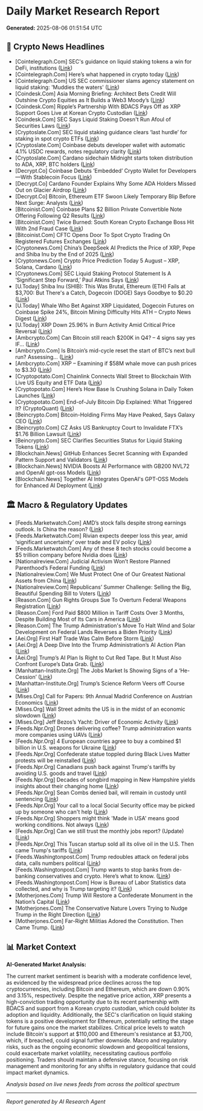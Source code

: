 # Daily Market Research Report
**Generated:** 2025-08-06 01:51:54 UTC

## 📰 Crypto News Headlines
- [Cointelegraph.Com] SEC&#039;s guidance on liquid staking tokens a win for DeFi, institutions ([Link](https://cointelegraph.com/news/sec-liquid-staking-tokens-win-defi-institutions?utm_source=rss_feed&utm_medium=rss&utm_campaign=rss_partner_inbound))
- [Cointelegraph.Com] Here’s what happened in crypto today ([Link](https://cointelegraph.com/news/what-happened-in-crypto-today?utm_source=rss_feed&utm_medium=rss&utm_campaign=rss_partner_inbound))
- [Cointelegraph.Com] US SEC commissioner slams agency statement on liquid staking: &#039;Muddies the waters&#039; ([Link](https://cointelegraph.com/news/us-sec-commissioner-slams-liquid-staking-crenshaw?utm_source=rss_feed&utm_medium=rss&utm_campaign=rss_partner_inbound))
- [Coindesk.Com] Asia Morning Briefing: Architect Bets Credit Will Outshine Crypto Equities as It Builds a Web3 Moody’s ([Link](https://www.coindesk.com/markets/2025/08/06/asia-morning-briefing-architect-bets-credit-will-outshine-crypto-equities-as-it-builds-a-web3-moody-s))
- [Coindesk.Com] Ripple’s Partnership With BDACS Pays Off as XRP Support Goes Live at Korean Crypto Custodian ([Link](https://www.coindesk.com/business/2025/08/06/ripple-s-partnership-with-bdacs-pays-off-as-xrp-support-goes-live-at-korean-crypto-custodian))
- [Coindesk.Com] SEC Says Liquid Staking Doesn't Run Afoul of Securities Laws ([Link](https://www.coindesk.com/policy/2025/08/05/liquid-staking-doesn-t-run-afoul-of-securities-laws-sec-says))
- [Cryptoslate.Com] SEC liquid staking guidance clears ‘last hurdle’ for staking in spot crypto ETFs ([Link](https://cryptoslate.com/sec-liquid-staking-guidance-clears-last-hurdle-for-staking-in-spot-crypto-etfs/))
- [Cryptoslate.Com] Coinbase debuts developer wallet with automatic 4.1% USDC rewards, notes regulatory clarity ([Link](https://cryptoslate.com/coinbase-debuts-developer-wallet-with-automatic-4-1-usdc-rewards-notes-regulatory-clarity/))
- [Cryptoslate.Com] Cardano sidechain Midnight starts token distribution to ADA, XRP, BTC holders ([Link](https://cryptoslate.com/cardano-sidechain-midnight-starts-token-distribution-to-ada-xrp-btc-holders/))
- [Decrypt.Co] Coinbase Debuts ‘Embedded’ Crypto Wallet for Developers—With Stablecoin Focus ([Link](https://decrypt.co/333681/coinbase-debuts-embedded-crypto-wallet-for-developers-with-stablecoin-focus))
- [Decrypt.Co] Cardano Founder Explains Why Some ADA Holders Missed Out on Glacier Airdrop ([Link](https://decrypt.co/333670/cardano-founder-explains-some-ada-holders-missed-glacier-airdrop))
- [Decrypt.Co] Bitcoin, Ethereum ETF Swoon Likely Temporary Blip Before Next Surge: Analysts ([Link](https://decrypt.co/333657/bitcoin-ethereum-etf-swoon-blip-next-surge-analysts))
- [Bitcoinist.Com] Coinbase Plans $2 Billion Private Convertible Note Offering Following Q2 Results ([Link](https://bitcoinist.com/coinbase-plans-2b-private-convertible-offering/))
- [Bitcoinist.Com] Twice Burned: South Korean Crypto Exchange Boss Hit With 2nd Fraud Case ([Link](https://bitcoinist.com/twice-burned-south-korean-crypto-exchange-boss-hit-with-2nd-fraud-case/))
- [Bitcoinist.Com] CFTC Opens Door To Spot Crypto Trading On Registered Futures Exchanges ([Link](https://bitcoinist.com/cftc-crypto-trading-registered-futures-exchanges/))
- [Cryptonews.Com] China’s DeepSeek AI Predicts the Price of XRP, Pepe and Shiba Inu by the End of 2025 ([Link](https://cryptonews.com/news/chinas-deepseek-ai-predicts-the-price-of-xrp-pepe-and-shiba-inu-by-the-end-of-2025/))
- [Cryptonews.Com] Crypto Price Prediction Today 5 August – XRP, Solana, Cardano ([Link](https://cryptonews.com/news/crypto-price-prediction-today-5-august-xrp-solana-cardano/))
- [Cryptonews.Com] SEC Liquid Staking Protocol Statement Is A ‘Significant Step Forward,’ Paul Atkins Says ([Link](https://cryptonews.com/news/sec-liquid-staking-protocol-statement-is-a-signifcant-step-forward-paul-atkins-says/))
- [U.Today] Shiba Inu (SHIB): This Was Brutal, Ethereum (ETH) Fails at $3,700: But There's a Catch, Dogecoin (DOGE) Says Goodbye to $0.20 ([Link](https://u.today/shiba-inu-shib-this-was-brutal-ethereum-eth-fails-at-3700-but-theres-a-catch-dogecoin-doge-says))
- [U.Today] Whale Who Bet Against XRP Liquidated, Dogecoin Futures on Coinbase Spike 24%, Bitcoin Mining Difficulty Hits ATH – Crypto News Digest ([Link](https://u.today/whale-who-bet-against-xrp-liquidated-dogecoin-futures-on-coinbase-spike-24-bitcoin-mining))
- [U.Today] XRP Down 25.96% in Burn Activity Amid Critical Price Reversal ([Link](https://u.today/xrp-down-2596-in-burn-activity-amid-critical-price-reversal))
- [Ambcrypto.Com] Can Bitcoin still reach $200K in Q4? – 4 signs say yes IF… ([Link](https://ambcrypto.com/can-bitcoin-still-reach-200k-in-q4-4-signs-say-yes-if/))
- [Ambcrypto.Com] Is Bitcoin’s mid-cycle reset the start of BTC’s next bull run? Assessing… ([Link](https://ambcrypto.com/is-bitcoins-mid-cycle-reset-the-start-of-btcs-next-bull-run-assessing/))
- [Ambcrypto.Com] XRP – Examining if $58M whale move can push prices to $3.30 ([Link](https://ambcrypto.com/ripple-examining-if-58m-whale-move-can-push-xrps-price-to-3-30/))
- [Cryptopotato.Com] Chainlink Connects Wall Street to Blockchain With Live US Equity and ETF Data ([Link](https://cryptopotato.com/chainlink-connects-wall-street-to-blockchain-with-live-us-equity-and-etf-data/))
- [Cryptopotato.Com] Here’s How Base Is Crushing Solana in Daily Token Launches ([Link](https://cryptopotato.com/heres-how-base-is-crushing-solana-in-daily-token-launches/))
- [Cryptopotato.Com] End-of-July Bitcoin Dip Explained: What Triggered It? (CryptoQuant) ([Link](https://cryptopotato.com/end-of-july-bitcoin-dip-explained-what-triggered-it-cryptoquant/))
- [Beincrypto.Com] Bitcoin-Holding Firms May Have Peaked, Says Galaxy CEO ([Link](https://beincrypto.com/bitcoin-holding-firms-may-have-peaked-says-galaxy-ceo/))
- [Beincrypto.Com] CZ Asks US Bankruptcy Court to Invalidate FTX’s $1.76 Billion Lawsuit ([Link](https://beincrypto.com/cz-ftx-binance-lawsuit-delaware-dismissal-filing/))
- [Beincrypto.Com] SEC Clarifies Securities Status for Liquid Staking Tokens ([Link](https://beincrypto.com/sec-liquid-staking-tokens-rule-clarification/))
- [Blockchain.News] GitHub Enhances Secret Scanning with Expanded Pattern Support and Validators ([Link](https://Blockchain.News/news/github-enhances-secret-scanning-pattern-support-validators))
- [Blockchain.News] NVIDIA Boosts AI Performance with GB200 NVL72 and OpenAI gpt-oss Models ([Link](https://Blockchain.News/news/nvidia-boosts-ai-performance-gb200-nvl72))
- [Blockchain.News] Together AI Integrates OpenAI's GPT-OSS Models for Enhanced AI Deployment ([Link](https://Blockchain.News/news/together-ai-integrates-openai-gpt-oss-models))

## 🏛️ Macro & Regulatory Updates
- [Feeds.Marketwatch.Com] AMD’s stock falls despite strong earnings outlook. Is China the reason? ([Link](https://www.marketwatch.com/story/amds-stock-falls-despite-strong-earnings-outlook-is-china-the-reason-e502ced7?mod=mw_rss_topstories))
- [Feeds.Marketwatch.Com] Rivian expects deeper loss this year, amid ‘significant uncertainty’ over trade and EV policy ([Link](https://www.marketwatch.com/story/rivian-expects-deeper-loss-this-year-amid-significant-uncertainty-over-trade-and-ev-policy-157a5aa3?mod=mw_rss_topstories))
- [Feeds.Marketwatch.Com] Any of these 8 tech stocks could become a $5 trillion company before Nvidia does ([Link](https://www.marketwatch.com/story/any-of-these-8-tech-stocks-could-become-a-5-trillion-company-before-nvidia-does-1c3d00c3?mod=mw_rss_topstories))
- [Nationalreview.Com] Judicial Activism Won’t Restore Planned Parenthood’s Federal Funding ([Link](https://www.nationalreview.com/2025/08/judicial-activism-wont-restore-planned-parenthoods-federal-funding/))
- [Nationalreview.Com] We Must Protect One of Our Greatest National Assets from China ([Link](https://www.nationalreview.com/2025/08/we-must-protect-one-of-our-greatest-national-assets-from-china/))
- [Nationalreview.Com] Republicans’ Summer Challenge: Selling the Big, Beautiful Spending Bill to Voters ([Link](https://www.nationalreview.com/2025/08/republicans-summer-challenge-selling-the-big-beautiful-spending-bill-to-voters/))
- [Reason.Com] Gun Rights Groups Sue To Overturn Federal Weapons Registration ([Link](https://reason.com/2025/08/05/gun-rights-groups-sue-to-overturn-federal-weapons-registration/))
- [Reason.Com] Ford Paid $800 Million in Tariff Costs Over 3 Months, Despite Building Most of Its Cars in America ([Link](https://reason.com/2025/08/05/ford-paid-800-million-in-tariff-costs-over-3-months-despite-building-most-of-its-cars-in-america/))
- [Reason.Com] The Trump Administration's Move To Halt Wind and Solar Development on Federal Lands Reverses a Biden Priority ([Link](https://reason.com/2025/08/05/the-trump-administrations-move-to-halt-wind-and-solar-development-on-federal-lands-reverses-a-biden-priority/))
- [Aei.Org] First Half Trade Was Calm Before Storm ([Link](https://www.aei.org/foreign-and-defense-policy/first-half-trade-was-calm-before-storm/))
- [Aei.Org] A Deep Dive Into the Trump Administration’s AI Action Plan ([Link](https://www.aei.org/technology-and-innovation/a-deep-dive-into-the-trump-administrations-ai-action-plan/))
- [Aei.Org] Trump’s AI Plan Is Right to Cut Red Tape. But It Must Also Confront Europe’s Data Grab. ([Link](https://www.aei.org/technology-and-innovation/trumps-ai-plan-is-right-to-cut-red-tape-but-it-must-also-confront-europes-data-grab/))
- [Manhattan-Institute.Org] The Jobs Market Is Showing Signs of a ‘He-Cession’ ([Link](https://manhattan.institute/article/the-jobs-market-is-showing-signs-of-a-he-cession))
- [Manhattan-Institute.Org] Trump’s Science Reform Veers off Course ([Link](https://manhattan.institute/article/trumps-science-reform-veers-off-course))
- [Mises.Org] Call for Papers: 9th Annual Madrid Conference on Austrian Economics ([Link](https://mises.org/power-market/call-papers-9th-annual-madrid-conference-austrian-economics))
- [Mises.Org] Wall Street admits the US is in the midst of an economic slowdown ([Link](https://mises.org/notes-margin/wall-street-admits-us-midst-economic-slowdown))
- [Mises.Org] Jeff Bezos’s Yacht: Driver of Economic Activity ([Link](https://mises.org/podcasts/audio-mises-wire/jeff-bezoss-yacht-driver-economic-activity))
- [Feeds.Npr.Org] Drones delivering coffee? Trump administration wants more companies using UAVs ([Link](https://www.npr.org/2025/08/05/g-s1-81121/drones-uavs-trump-administration-faa-duffy))
- [Feeds.Npr.Org] 4 European countries agree to buy a combined $1 billion in U.S. weapons for Ukraine ([Link](https://www.npr.org/2025/08/05/g-s1-81084/europe-us-weapons-ukraine-russia-war))
- [Feeds.Npr.Org] Confederate statue toppled during Black Lives Matter protests will be reinstalled ([Link](https://www.npr.org/2025/08/05/nx-s1-5493106/confederate-statue-albert-pike-reinstall))
- [Feeds.Npr.Org] Canadians push back against Trump's tariffs by avoiding U.S. goods and travel ([Link](https://www.npr.org/2025/08/05/nx-s1-5492403/canadians-push-back-against-trumps-tariffs-by-avoiding-u-s-goods-and-travel))
- [Feeds.Npr.Org] Decades of songbird mapping in New Hampshire yields insights about their changing home ([Link](https://www.npr.org/2025/08/05/nx-s1-5487547/decades-of-songbird-mapping-in-new-hampshire-yields-insights-about-their-changing-home))
- [Feeds.Npr.Org] Sean Combs denied bail, will remain in custody until sentencing ([Link](https://www.npr.org/2025/08/05/nx-s1-5493172/sean-combs-denied-bail))
- [Feeds.Npr.Org] Your call to a local Social Security office may be picked up by someone who can't help ([Link](https://www.npr.org/2025/08/05/nx-s1-5482913/social-security-phone-sharing-system))
- [Feeds.Npr.Org] Shoppers might think 'Made in USA' means good working conditions. Not always ([Link](https://www.npr.org/2025/08/05/nx-s1-5485754/shoppers-might-think-made-in-usa-means-good-working-conditions-not-always))
- [Feeds.Npr.Org] Can we still trust the monthly jobs report? (Update) ([Link](https://www.npr.org/2025/08/05/1256758542/bls-firing-economic-data-integrity-update))
- [Feeds.Npr.Org] This Tuscan startup sold all its olive oil in the U.S. Then came Trump's tariffs ([Link](https://www.npr.org/2025/08/05/nx-s1-5464844/trump-tariffs-europe-olive-oil))
- [Feeds.Washingtonpost.Com] Trump redoubles attack on federal jobs data, calls numbers political ([Link](https://www.washingtonpost.com/business/2025/08/05/trump-jobs-data-firing-labor-statistics/))
- [Feeds.Washingtonpost.Com] Trump wants to stop banks from de-banking conservatives and crypto. Here’s what to know. ([Link](https://www.washingtonpost.com/business/2025/08/05/trump-de-banking-conservatives/))
- [Feeds.Washingtonpost.Com] How is Bureau of Labor Statistics data collected, and why is Trump targeting it? ([Link](https://www.washingtonpost.com/business/2025/08/04/trump-bls-labor-statistics-data/))
- [Motherjones.Com] Trump Will Restore a Confederate Monument in the Nation’s Capital ([Link](https://www.motherjones.com/politics/2025/08/trump-pike-confederate-statue-washington-dc/))
- [Motherjones.Com] The Conservative Nature Lovers Trying to Nudge Trump in the Right Direction ([Link](https://www.motherjones.com/politics/2025/08/nature-conservation-bipartisan-conservative-land-stewardship/))
- [Motherjones.Com] Far-Right Militias Adored the Constitution. Then Came Trump. ([Link](https://www.motherjones.com/politics/2025/08/ammon-bundy-richard-mack-far-right-militias-adored-the-constitution-then-came-trump/))

## 📊 Market Context
**AI-Generated Market Analysis:**

The current market sentiment is bearish with a moderate confidence level, as evidenced by the widespread price declines across the top cryptocurrencies, including Bitcoin and Ethereum, which are down 0.90% and 3.15%, respectively. Despite the negative price action, XRP presents a high-conviction trading opportunity due to its recent partnership with BDACS and support from a Korean crypto custodian, which could bolster its adoption and liquidity. Additionally, the SEC's clarification on liquid staking tokens is a positive development for Ethereum, potentially setting the stage for future gains once the market stabilizes. Critical price levels to watch include Bitcoin's support at $110,000 and Ethereum's resistance at $3,700, which, if breached, could signal further downside. Macro and regulatory risks, such as the ongoing economic slowdown and geopolitical tensions, could exacerbate market volatility, necessitating cautious portfolio positioning. Traders should maintain a defensive stance, focusing on risk management and monitoring for any shifts in regulatory guidance that could impact market dynamics.

*Analysis based on live news feeds from across the political spectrum*

---
*Report generated by AI Research Agent*